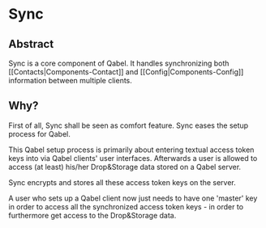 # Sync
## Abstract
Sync is a core component of Qabel.
It handles synchronizing both [[Contacts|Components-Contact]] and [[Config|Components-Config]] information between multiple clients.

## Why?
First of all, Sync shall be seen as comfort feature.
Sync eases the setup process for Qabel. 

This Qabel setup process is primarily about entering textual access token keys into via Qabel clients' user interfaces. Afterwards a user is allowed to access (at least) his/her Drop&Storage data stored on a Qabel server.

Sync encrypts and stores all these access token keys on the server.

A user who sets up a Qabel client now just needs to have one 'master' key in order to access all the synchronized access token keys - in order to furthermore get access to the Drop&Storage data.